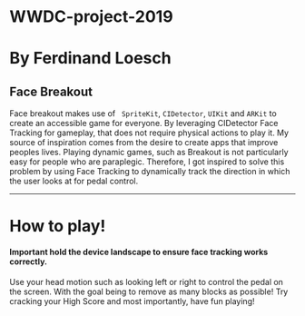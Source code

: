 # WWDC-project-2019

 # By Ferdinand Loesch
 ## Face Breakout
 Face breakout makes use of ` SpriteKit`, `CIDetector`, `UIKit` and `ARKit`  to create an accessible game for everyone.  By leveraging CIDetector Face Tracking for gameplay, that does not require physical actions to play it. My source of inspiration comes from the desire to create apps that improve peoples lives.
 Playing dynamic games, such as Breakout is not particularly easy for people who are paraplegic.
 Therefore, I got inspired to solve this problem by using Face Tracking to dynamically track the direction in which the user looks at for   pedal control.
 
 ----
 # How to play!
 #### Important hold the device landscape to ensure face tracking works correctly.
 Use your head motion such as looking left or right to control the pedal on the screen. With the goal being to remove as many blocks as possible! Try cracking your High Score and most importantly, have fun playing!
 
 

